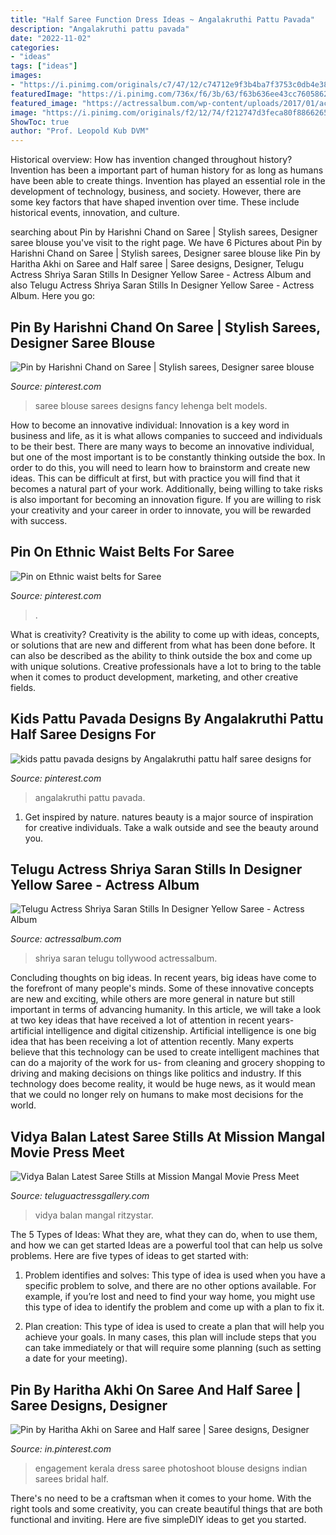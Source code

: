```yaml
---
title: "Half Saree Function Dress Ideas ~ Angalakruthi Pattu Pavada"
description: "Angalakruthi pattu pavada"
date: "2022-11-02"
categories:
- "ideas"
tags: ["ideas"]
images:
- "https://i.pinimg.com/originals/c7/47/12/c74712e9f3b4ba7f3753c0db4e3860a8.jpg"
featuredImage: "https://i.pinimg.com/736x/f6/3b/63/f63b636ee43cc7605862c756eaa9bfa4.jpg"
featured_image: "https://actressalbum.com/wp-content/uploads/2017/01/actressalbum.com_telugu-actress-shriya-saran-stills-in-designer-yellow-saree-1-768x1160.jpg"
image: "https://i.pinimg.com/originals/f2/12/74/f212747d3feca80f8866265d38bdfe05.jpg"
ShowToc: true
author: "Prof. Leopold Kub DVM"
---
```



Historical overview: How has invention changed throughout history?
Invention has been a important part of human history for as long as humans have been able to create things. Invention has played an essential role in the development of technology, business, and society. However, there are some key factors that have shaped invention over time. These include historical events, innovation, and culture.

	

		
searching about Pin by Harishni Chand on Saree | Stylish sarees, Designer saree blouse you've visit to the right page. We have 6 Pictures about Pin by Harishni Chand on Saree | Stylish sarees, Designer saree blouse like Pin by Haritha Akhi on Saree and Half saree | Saree designs, Designer, Telugu Actress Shriya Saran Stills In Designer Yellow Saree - Actress Album and also Telugu Actress Shriya Saran Stills In Designer Yellow Saree - Actress Album. Here you go:
		
    
## Pin By Harishni Chand On Saree | Stylish Sarees, Designer Saree Blouse

<img loading=lazy src="https://i.pinimg.com/736x/f6/3b/63/f63b636ee43cc7605862c756eaa9bfa4.jpg" onerror="this.onerror=null;this.src='https://tse3.mm.bing.net/th?id=OIP.lklj_Z0bCXbr4eAUojmyTwHaQB&amp;pid=15.1';" alt="Pin by Harishni Chand on Saree | Stylish sarees, Designer saree blouse">

_Source: pinterest.com_

>saree blouse sarees designs fancy lehenga belt models. 

	

How to become an innovative individual:
Innovation is a key word in business and life, as it is what allows companies to succeed and individuals to be their best. There are many ways to become an innovative individual, but one of the most important is to be constantly thinking outside the box. In order to do this, you will need to learn how to brainstorm and create new ideas. This can be difficult at first, but with practice you will find that it becomes a natural part of your work. Additionally, being willing to take risks is also important for becoming an innovation figure. If you are willing to risk your creativity and your career in order to innovate, you will be rewarded with success.

    
## Pin On Ethnic Waist Belts For Saree

<img loading=lazy src="https://i.pinimg.com/736x/78/22/9c/78229cb534eae30fc7da412091459bce.jpg" onerror="this.onerror=null;this.src='https://tse2.mm.bing.net/th?id=OIP.fuPajo_CJkVB42JmZGJaVQHaPj&amp;pid=15.1';" alt="Pin on Ethnic waist belts for Saree">

_Source: pinterest.com_

>. 

	

What is creativity?
Creativity is the ability to come up with ideas, concepts, or solutions that are new and different from what has been done before. It can also be described as the ability to think outside the box and come up with unique solutions. Creative professionals have a lot to bring to the table when it comes to product development, marketing, and other creative fields.

    
## Kids Pattu Pavada Designs By Angalakruthi Pattu Half Saree Designs For

<img loading=lazy src="https://i.pinimg.com/originals/f2/12/74/f212747d3feca80f8866265d38bdfe05.jpg" onerror="this.onerror=null;this.src='https://tse2.mm.bing.net/th?id=OIP.GwUiSpuRa0OBhO3PbbUwNgHaLH&amp;pid=15.1';" alt="kids pattu pavada designs by Angalakruthi pattu half saree designs for">

_Source: pinterest.com_

>angalakruthi pattu pavada. 

	

1. Get inspired by nature. natures beauty is a major source of inspiration for creative individuals. Take a walk outside and see the beauty around you.

    
## Telugu Actress Shriya Saran Stills In Designer Yellow Saree - Actress Album

<img loading=lazy src="https://actressalbum.com/wp-content/uploads/2017/01/actressalbum.com_telugu-actress-shriya-saran-stills-in-designer-yellow-saree-1-768x1160.jpg" onerror="this.onerror=null;this.src='https://tse4.mm.bing.net/th?id=OIP.o_BR_oIKA1IoKkYFBvfsMAHaLL&amp;pid=15.1';" alt="Telugu Actress Shriya Saran Stills In Designer Yellow Saree - Actress Album">

_Source: actressalbum.com_

>shriya saran telugu tollywood actressalbum. 

	

Concluding thoughts on big ideas.
In recent years, big ideas have come to the forefront of many people's minds. Some of these innovative concepts are new and exciting, while others are more general in nature but still important in terms of advancing humanity. In this article, we will take a look at two key ideas that have received a lot of attention in recent years- artificial intelligence and digital citizenship. 
Artificial intelligence is one big idea that has been receiving a lot of attention recently. Many experts believe that this technology can be used to create intelligent machines that can do a majority of the work for us- from cleaning and grocery shopping to driving and making decisions on things like politics and industry. If this technology does become reality, it would be huge news, as it would mean that we could no longer rely on humans to make most decisions for the world.

    
## Vidya Balan Latest Saree Stills At Mission Mangal Movie Press Meet

<img loading=lazy src="https://www.teluguactressgallery.com/wp-content/uploads/2019/08/actress-vidya-balan-new-saree-photos-mission-mangal-press-meet-004.jpg" onerror="this.onerror=null;this.src='https://tse1.mm.bing.net/th?id=OIP.Y8H2r6zEJwPem172T35Q7AHaLH&amp;pid=15.1';" alt="Vidya Balan Latest Saree Stills at Mission Mangal Movie Press Meet">

_Source: teluguactressgallery.com_

>vidya balan mangal ritzystar. 

	

The 5 Types of Ideas: What they are, what they can do, when to use them, and how we can get started
Ideas are a powerful tool that can help us solve problems. Here are five types of ideas to get started with:
1. Problem identifies and solves: This type of idea is used when you have a specific problem to solve, and there are no other options available. For example, if you’re lost and need to find your way home, you might use this type of idea to identify the problem and come up with a plan to fix it.

2. Plan creation: This type of idea is used to create a plan that will help you achieve your goals. In many cases, this plan will include steps that you can take immediately or that will require some planning (such as setting a date for your meeting).


    
## Pin By Haritha Akhi On Saree And Half Saree | Saree Designs, Designer

<img loading=lazy src="https://i.pinimg.com/originals/c7/47/12/c74712e9f3b4ba7f3753c0db4e3860a8.jpg" onerror="this.onerror=null;this.src='https://tse1.mm.bing.net/th?id=OIP.me-ySMprhTbm-_jLEm6ifgHaLH&amp;pid=15.1';" alt="Pin by Haritha Akhi on Saree and Half saree | Saree designs, Designer">

_Source: in.pinterest.com_

>engagement kerala dress saree photoshoot blouse designs indian sarees bridal half. 

	

There's no need to be a craftsman when it comes to your home. With the right tools and some creativity, you can create beautiful things that are both functional and inviting. Here are five simpleDIY ideas to get you started.

